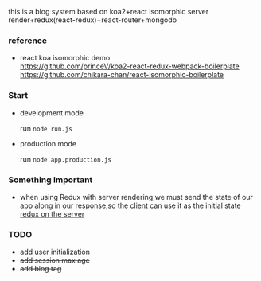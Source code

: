 this is a blog system based on koa2+react isomorphic server render+redux(react-redux)+react-router+mongodb
### reference
 * react koa isomorphic demo  
    https://github.com/princeV/koa2-react-redux-webpack-boilerplate  
    https://github.com/chikara-chan/react-isomorphic-boilerplate


### Start

 * development mode

    run `node run.js`

 * production mode

    run `node app.production.js`


### Something Important  

 * when using Redux with server rendering,we must send the state of our
 app along in our response,so the client can use it as the initial state  
 [redux on the server](http://redux.js.org/docs/recipes/ServerRendering.html#redux-on-the-server)

### TODO

 * add user initialization
 * ~~add session max age~~  
 * ~~add blog tag~~

